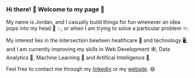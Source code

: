 ### Hi there! 👋 Welcome to my page 🐺

My name is Jordan, and I casually build things for fun whenever an idea pops into my head 🧠 💡, or when I am trying to solve a particular problem ♾️. 

My interest lies in the intersection bewteen healthcare 🧬 and technology 🖥️, and I am currently improving my skills in Web Development 🕸️, Data Analytics 🧮,
Machine Learning 🎰 and Artifical Intelligence 👾.

Feel free to contact me through my <a href="https://www.linkedin.com/in/jordantanudjaja/">linkedin</a> or my <a href="https://jordantanudjaja.com/">website</a>. 😄

<!--
**jordantanudjaja/jordantanudjaja** is a ✨ _special_ ✨ repository because its `README.md` (this file) appears on your GitHub profile.

Here are some ideas to get you started:

- 🔭 I’m currently working on ...
- 🌱 I’m currently learning ...
- 👯 I’m looking to collaborate on ...
- 🤔 I’m looking for help with ...
- 💬 Ask me about ...
- 📫 How to reach me: ...
- 😄 Pronouns: ...
- ⚡ Fun fact: ...
-->
